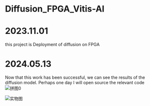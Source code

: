 # Diffusion_FPGA_Vitis-AI
# 2023.11.01
this project is Deployment of diffusion on FPGA

# 2024.05.13
Now that this work has been successful, we can see the results of the diffusion model. Perhaps one day I will open source the relevant code
![拼图0](https://github.com/user-attachments/assets/af92752a-99a1-4352-9a2d-0b8a0e0137d5)

![实物图](https://github.com/user-attachments/assets/75dbfb69-a9ad-4475-abfc-1ac4e75342c1)
